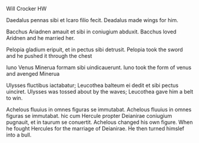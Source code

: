 Will Crocker HW 

Daedalus pennas sibi et Icaro filio fecit.
Deadalus made wings for him.

Bacchus Ariadnen amauit et sibi in coniugium abduxit.
Bacchus loved Aridnen and he married her.

Pelopia gladium eripuit, et in pectus sibi detrusit.
Pelopia took the sword and he pushed it through the chest 

Iuno Venus Minerua formam sibi uindicauerunt.
Iuno took the form of venus and avenged Minerua

Ulysses fluctibus iactabatur; Leucothea balteum ei dedit et sibi pectus uinciret.
Ulysses was tossed about by the waves; Leucothea gave him a belt to win.

Achelous fluuius in omnes figuras se immutabat. Achelous fluuius in omnes figuras se immutabat. hic cum Hercule propter Deianirae coniugium pugnauit,  et in taurum se conuertit.
Achelous changed his own figure. When he fought Hercules for the marriage of Deianirae. He then turned himslef into a bull.
